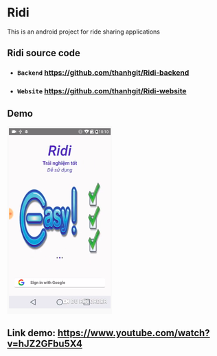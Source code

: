 # Ridi
This is an android project for ride sharing applications

## Ridi source code
- ### `Backend` https://github.com/thanhgit/Ridi-backend
- ### `Website` https://github.com/thanhgit/Ridi-website

## Demo
![](./doc/ridi_backgroud.png)

## Link demo: https://www.youtube.com/watch?v=hJZ2GFbu5X4
